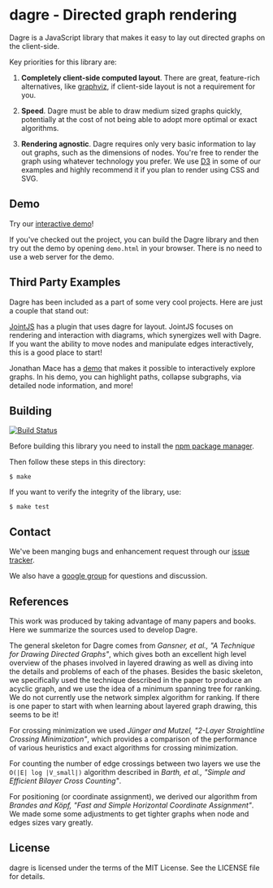 # dagre - Directed graph rendering

Dagre is a JavaScript library that makes it easy to lay out directed graphs on
the client-side.

Key priorities for this library are:

1. **Completely client-side computed layout**. There are great, feature-rich
   alternatives, like [graphviz](http://www.graphviz.org), if client-side
   layout is not a requirement for you.

2. **Speed**. Dagre must be able to draw medium sized graphs quickly, potentially
   at the cost of not being able to adopt more optimal or exact algorithms.

3. **Rendering agnostic**. Dagre requires only very basic information to lay out
   graphs, such as the dimensions of nodes. You're free to render the graph using
   whatever technology you prefer. We use [D3](https://github.com/mbostock/d3)
   in some of our examples and highly recommend it if you plan to render using
   CSS and SVG.

## Demo

Try our [interactive demo](http://cpettitt.github.com/project/dagre/latest/demo/demo.html)!

If you've checked out the project, you can build the Dagre library and then try
out the demo by opening `demo.html` in your browser. There is no need to use a
web server for the demo.

## Third Party Examples

Dagre has been included as a part of some very cool projects. Here are just a
couple that stand out:

[JointJS](http://www.daviddurman.com/automatic-graph-layout-with-jointjs-and-dagre.html)
has a plugin that uses dagre for layout. JointJS focuses on rendering and
interaction with diagrams, which synergizes well with Dagre. If you want the
ability to move nodes and manipulate edges interactively, this is a good place
to start!

Jonathan Mace has a
[demo](http://cs.brown.edu/people/jcmace/d3/graph.html?id=small.json) that
makes it possible to interactively explore graphs. In his demo, you can
highlight paths, collapse subgraphs, via detailed node information, and more!

## Building

[![Build Status](https://secure.travis-ci.org/cpettitt/dagre.png)](http://travis-ci.org/cpettitt/dagre)

Before building this library you need to install the [npm package manager].

Then follow these steps in this directory:

    $ make

If you want to verify the integrity of the library, use:

    $ make test

## Contact

We've been manging bugs and enhancement request through our [issue
tracker](https://github.com/cpettitt/dagre/issues).

We also have a [google group](https://groups.google.com/group/dagre) for
questions and discussion.

## References

This work was produced by taking advantage of many papers and books. Here we
summarize the sources used to develop Dagre.

The general skeleton for Dagre comes from *Gansner, et al., "A Technique for
Drawing Directed Graphs"*, which gives both an excellent high level overview of
the phases involved in layered drawing as well as diving into the details and
problems of each of the phases. Besides the basic skeleton, we specifically
used the technique described in the paper to produce an acyclic graph, and we
use the idea of a minimum spanning tree for ranking.  We do not currently use
the network simplex algorithm for ranking. If there is one paper to start with
when learning about layered graph drawing, this seems to be it!

For crossing minimization we used *Jünger and Mutzel, "2-Layer Straightline
Crossing Minimization"*, which provides a comparison of the performance of
various heuristics and exact algorithms for crossing minimization.

For counting the number of edge crossings between two layers we use the `O(|E|
log |V_small|)` algorithm described in *Barth, et al., "Simple and Efficient
Bilayer Cross Counting"*.

For positioning (or coordinate assignment), we derived our algorithm from
*Brandes and Köpf, "Fast and Simple Horizontal Coordinate Assignment"*. We made
some some adjustments to get tighter graphs when node and edges sizes vary
greatly.

## License

dagre is licensed under the terms of the MIT License. See the LICENSE file
for details.

[npm package manager]: http://npmjs.org/
